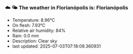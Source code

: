 ### ☁️ 🌤️  The weather in Florianópolis is: Florianópolis

- Temperature: 8.96°C
- On flesh: 7.93°C
- Relative air humidity: 84%
- Rain: 0.0 mm
- Description: Clear sky
- last updated: 2025-07-03T07:18:09.360931
